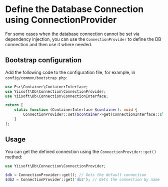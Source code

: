 # Define the Database Connection using ConnectionProvider

For some cases when the database connection cannot be set via dependency injection, you can use the `ConnectionProvider`
to define the DB connection and then use it where needed.

## Bootstrap configuration

Add the following code to the configuration file, for example, in `config/common/bootstrap.php`:

```php
use Psr\Container\ContainerInterface;
use Yiisoft\Db\Connection\ConnectionProvider;
use Yiisoft\Db\Connection\ConnectionInterface;

return [
    static function (ContainerInterface $container): void {
        ConnectionProvider::set($container->get(ConnectionInterface::class));
    }
];
```

## Usage

You can get the defined connection using the `ConnectionProvider::get()` method:

```php
use Yiisoft\Db\Connection\ConnectionProvider;

$db = ConnectionProvider::get(); // Gets the default connection
$db2 = ConnectionProvider::get('db2'); // Gets the connection by name
```
